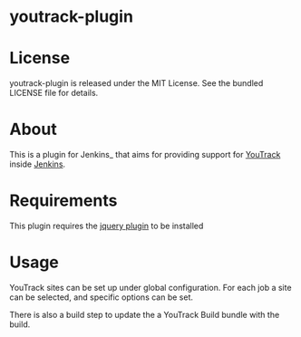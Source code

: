 youtrack-plugin
===============

# License #
youtrack-plugin is released under the MIT License. See the bundled LICENSE file for details.

# About #
This is a plugin for Jenkins_ that aims for providing support for [YouTrack](http://www.jetbrains.com/youtrack) inside [Jenkins](http://jenkins-ci.org).

# Requirements #

This plugin requires the [jquery plugin](https://wiki.jenkins-ci.org/display/JENKINS/jQuery+Plugin) to be installed

# Usage #

YouTrack sites can be set up under global configuration. For each job a site can be selected, and specific options can be
set.

There is also a build step to update the a YouTrack Build bundle with the build.
